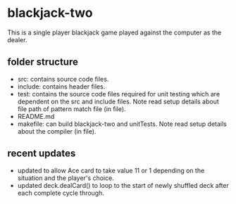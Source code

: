 # blackjack-two
This is a single player blackjack game played against the computer as the dealer.
## folder structure
- src: contains source code files.
- include: contains header files.
- test: contains the source code files required for unit testing which are dependent on the src and include files. Note read setup details about file path of pattern match file (in file).
- README.md
- makefile: can build blackjack-two and unitTests. Note read setup details about the compiler (in file).

## recent updates
- updated to allow Ace card to take value 11 or 1 depending on the situation and the player's choice.
- updated deck.dealCard() to loop to the start of newly shuffled deck after each complete cycle through.
